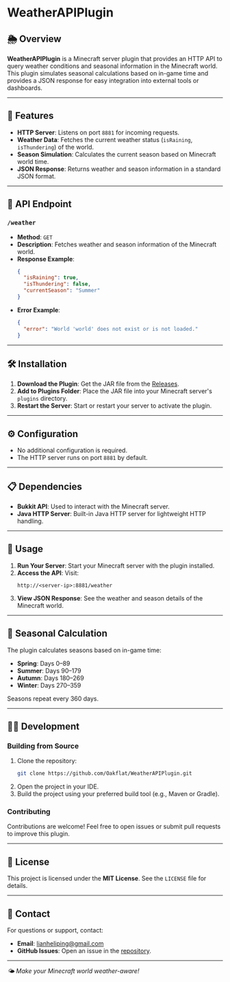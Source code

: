 # WeatherAPIPlugin

## 🌦️ Overview
**WeatherAPIPlugin** is a Minecraft server plugin that provides an HTTP API to query weather conditions and seasonal information in the Minecraft world. This plugin simulates seasonal calculations based on in-game time and provides a JSON response for easy integration into external tools or dashboards.

---

## 🚀 Features
- **HTTP Server**: Listens on port `8881` for incoming requests.
- **Weather Data**: Fetches the current weather status (`isRaining`, `isThundering`) of the world.
- **Season Simulation**: Calculates the current season based on Minecraft world time.
- **JSON Response**: Returns weather and season information in a standard JSON format.

---

## 📖 API Endpoint
### `/weather`
- **Method**: `GET`
- **Description**: Fetches weather and season information of the Minecraft world.
- **Response Example**:
  ```json
  {
    "isRaining": true,
    "isThundering": false,
    "currentSeason": "Summer"
  }
  ```
- **Error Example**:
  ```json
  {
    "error": "World 'world' does not exist or is not loaded."
  }
  ```

---

## 🛠️ Installation
1. **Download the Plugin**: Get the JAR file from the [Releases](#).
2. **Add to Plugins Folder**: Place the JAR file into your Minecraft server's `plugins` directory.
3. **Restart the Server**: Start or restart your server to activate the plugin.

---

## ⚙️ Configuration
- No additional configuration is required.
- The HTTP server runs on port `8881` by default.

---

## 📋 Dependencies
- **Bukkit API**: Used to interact with the Minecraft server.
- **Java HTTP Server**: Built-in Java HTTP server for lightweight HTTP handling.

---

## 📡 Usage
1. **Run Your Server**: Start your Minecraft server with the plugin installed.
2. **Access the API**: Visit:
   ```
   http://<server-ip>:8881/weather
   ```
3. **View JSON Response**: See the weather and season details of the Minecraft world.

---

## 🌱 Seasonal Calculation
The plugin calculates seasons based on in-game time:
- **Spring**: Days 0–89
- **Summer**: Days 90–179
- **Autumn**: Days 180–269
- **Winter**: Days 270–359

Seasons repeat every 360 days.

---

## 👨‍💻 Development
### Building from Source
1. Clone the repository:
   ```bash
   git clone https://github.com/Oakflat/WeatherAPIPlugin.git
   ```
2. Open the project in your IDE.
3. Build the project using your preferred build tool (e.g., Maven or Gradle).

### Contributing
Contributions are welcome! Feel free to open issues or submit pull requests to improve this plugin.

---

## 📜 License
This project is licensed under the **MIT License**. See the `LICENSE` file for details.

---

## 📧 Contact
For questions or support, contact:
- **Email**: lianheliping@gmail.com
- **GitHub Issues**: Open an issue in the [repository](https://github.com/Oakflat/WeatherAPIPlugin).

---

_🌤️ Make your Minecraft world weather-aware!_

